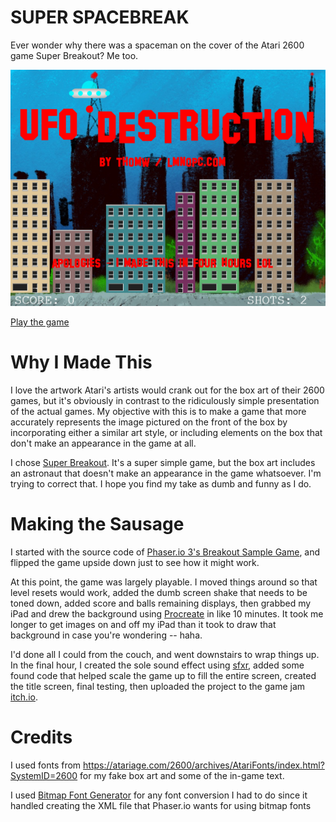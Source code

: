 # SUPER SPACEBREAK
Ever wonder why there was a spaceman on the cover of the Atari 2600 game Super Breakout?  Me too.

![screenshot](https://github.com/ThomW/ufo-destruction/blob/master/screenshots/title.png?raw=true)

[Play the game](https://lmnopc.com/super-spacebreak/)

# Why I Made This

I love the artwork Atari's artists would crank out for the box art of their 2600 games, but it's obviously in contrast to the ridiculously simple presentation of the actual games. My objective with this is to make a game that more accurately represents the image pictured on the front of the box by incorporating either a similar art style, or including elements on the box that don't make an appearance in the game at all.  

I chose [Super Breakout](http://www.atarimania.com/game-atari-2600-vcs-super-breakout_7848.html). It's a super simple game, but the box art includes an astronaut that doesn't make an appearance in the game whatsoever. I'm trying to correct that. I hope you find my take as dumb and funny as I do.

# Making the Sausage

I started with the source code of [Phaser.io 3's Breakout Sample Game](https://phaser.io/examples/v3/view/games/breakout/breakout), and flipped the game upside down just to see how it might work. 


At this point, the game was largely playable. I moved things around so that level resets would work, added the dumb screen shake that needs to be toned down, added score and balls remaining displays, then grabbed my iPad and drew the background using [Procreate](https://procreate.art/ipad) in like 10 minutes.  It took me longer to get images on and off my iPad than it took to draw that background in case you're wondering -- haha.

I'd done all I could from the couch, and went downstairs to wrap things up. In the final hour, I created the sole sound effect using [sfxr](https://github.com/grimfang4/sfxr), added some found code that helped scale the game up to fill the entire screen, created the title screen, final testing, then uploaded the project to the game jam [itch.io](https://thomw.itch.io/ufo-destruction). 

# Credits

I used fonts from https://atariage.com/2600/archives/AtariFonts/index.html?SystemID=2600 for my fake box art and some of the in-game text.

I used [Bitmap Font Generator](https://www.angelcode.com/products/bmfont/) for any font conversion I had to do since it handled creating the XML file that Phaser.io wants for using bitmap fonts
